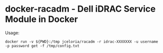 # docker-racadm - Dell iDRAC Service Module in Docker

Usage:
```
docker run -v ${PWD}:/tmp jceloria/racadm -r idrac-XXXXXXX -u username -p password get -f /tmp/config.txt
```
